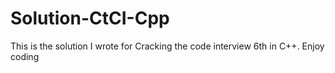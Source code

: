 # Solution-CtCI-Cpp
This is the solution I wrote for Cracking the code interview 6th in C++. Enjoy coding
